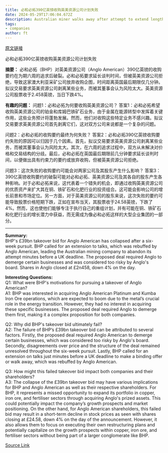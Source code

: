 ```yaml
---
title: 必和必拓390亿英镑收购英美资源公司计划失败
date: 2024-05-29T17:06:04.672Z
description: Australian miner walks away after attempt to extend lengthy pursuit of London-listed rival rebuffed
tags: 
- companies
author: ft
---
```


[原文链接](https://ft.com/content/f24b74ea-ff0e-4209-862f-78022614e546)

必和必拓390亿英镑收购英美资源公司计划失败

**摘要：**
必和必拓（BHP）对英美资源公司（Anglo American）390亿英镑的收购要约在为期六周的追求后破裂。必和必拓要求延长谈判时间，但被英美资源公司拒绝，导致这家澳大利亚采矿公司放弃收购企图，时间距离英国最后期限仅几分钟。拟议交易要求英美资源公司剥离某些业务，而被其董事会认为风险太大。英美资源公司股票收于2.458英镑，当日下跌4%。

**有趣的问题：**
问题1：必和必拓为何要收购英美资源公司？
答案1：必和必拓希望收购英美资源公司的铂金和库姆巴铁矿石业务，由于金属在能源转型中发挥着关键作用，这些业务预计将蓬勃发展。然而，他们对收购这些特定业务不感兴趣。拟议交易要求英美资源公司首先剥离它们，这对双方公司来说都是一个复杂的问题。

问题2：必和必拓的收购要约最终为何失败？
答案2：必和必拓390亿英镑收购要约失败的原因可以归因于几个因素。首先，拟议交易要求英美资源公司剥离某些业务，而被其董事会认为风险太大。其次，在六周的追求过程中，双方从未解决对价格和交易结构的分歧。最后，必和必拓在英国最后期限前几分钟要求延长谈判时间，以便做出具有约束力的要约或放弃收购，但被英美资源公司拒绝。

问题3：这次失败的收购要约可能会对两家公司及其股东产生什么影响？
答案3：390亿英镑收购要约的破裂可能对必和必拓、英美资源公司及其各自的股东产生各种影响。对于必和必拓来说，这代表着一个错失的机会，即通过收购英美资源公司的优质资产来扩大其在铜、铁矿石和化肥行业的投资组合。这可能会影响公司的增长前景和市场定位。另一方面，对于英美资源公司的股东来说，这次失败的要约可能导致股票价格短期下跌，正如在宣布当天，其股票收于24.58英镑，下跌了4%。然而，这也使他们能够专注于执行自己的重组计划，并有可能在铜、铁矿石和化肥行业的增长潜力中获益，而无需成为像必和必拓这样的大型企业集团的一部分。

---

**Summary:**  
BHP's £39bn takeover bid for Anglo American has collapsed after a six-week pursuit. BHP called for an extension to talks, which was rebuffed by Anglo American, leading the Australian mining company to abandon its attempt minutes before a UK deadline. The proposed deal required Anglo to demerge certain businesses and was considered too risky by Anglo's board. Shares in Anglo closed at £2n458, down 4% on the day.

**Interesting Questions:**  
Q1: What were BHP's motivations for pursuing a takeover of Anglo American?  
A1: BHP was interested in acquiring Anglo American Platinum and Kumba Iron Ore operations, which are expected to boom due to the metal’s crucial role in the energy transition. However, they had no interest in acquiring these specific businesses. The proposed deal required Anglo to demerge them first, making it a complex proposition for both companies.

Q2: Why did BHP's takeover bid ultimately fail?  
A2: The failure of BHP’s £39bn takeover bid can be attributed to several factors. Firstly, the proposed deal required Anglo American to demerge certain businesses, which was considered too risky by Anglo's board. Secondly, disagreements over price and the structure of the deal remained unresolved throughout the six-week pursuit. Lastly, BHP called for an extension on talks just minutes before a UK deadline to make a binding offer or walk away, which was rebuffed by Anglo American.

Q3: How might this failed takeover bid impact both companies and their shareholders?  
A3: The collapse of the £39bn takeover bid may have various implications for BHP and Anglo American as well as their respective shareholders. For BHP, it represents a missed opportunity to expand its portfolio in copper, iron ore, and fertiliser sectors through acquiring Anglo's prized assets. This could potentially impact the company’s growth prospects and market positioning. On the other hand, for Anglo American shareholders, this failed bid may result in a short-term decline in stock prices as seen with shares closing at £24.58, down 4% on the day of the announcement. However, it also allows them to focus on executing their own restructuring plans and potentially capitalize on the growth prospects within copper, iron ore, and fertiliser sectors without being part of a larger conglomerate like BHP.

[Source Link](https://ft.com/content/f24b74ea-ff0e-4209-862f-78022614e546)

